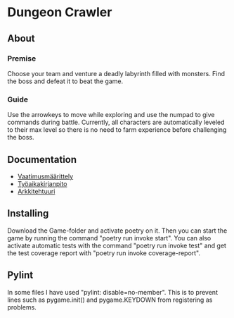 # **Dungeon Crawler**

## About

### Premise
Choose your team and venture a deadly labyrinth filled with monsters. Find the boss and defeat it to beat the game.

### Guide
Use the arrowkeys to move while exploring and use the numpad to give commands during battle. Currently, all characters are automatically leveled to their max level so there is no need to farm experience before challenging the boss.

## Documentation
- [Vaatimusmäärittely](https://github.com/AnttiVainikka/ot-harjoitustyo/blob/master/game/documentation/vaatimusmaarittely.md)
- [Työaikakirjanpito](https://github.com/AnttiVainikka/ot-harjoitustyo/blob/master/game/documentation/tuntikirjanpito.md)
- [Arkkitehtuuri](https://github.com/AnttiVainikka/ot-harjoitustyo/blob/master/game/documentation/arkkitehtuuri.md)

## Installing
Download the Game-folder and activate poetry on it. Then you can start the game by running the command "poetry run invoke start". You can also activate automatic tests with the command "poetry run invoke test" and get the test coverage report with "poetry run invoke coverage-report".

## Pylint
In some files I have used "pylint: disable=no-member". This is to prevent lines such as pygame.init() and pygame.KEYDOWN from registering as problems.
